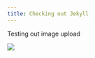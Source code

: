 ```yaml
---
title: Checking out Jekyll
---
```


Testing out image upload

![](https://anuragsaini.dev/B2WUkZk.jpg)